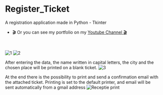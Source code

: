 # Register_Ticket
A registration application made in Python - Tkinter
- :clapper: Or you can see my portfolio on my <a href="https://www.youtube.com/channel/UCTVESVE0yPiwvg-VbrLGLuw/videos" target="_blank">Youtube Channel :clapper:</a></p>&nbsp;</div><br /><p></p>


![1](https://user-images.githubusercontent.com/96166795/156921588-6abe4ec4-dd44-4f6f-a7b4-0ccc5dcef702.jpg)
![2](https://user-images.githubusercontent.com/96166795/156921590-590220a5-95c6-418a-8d0b-093c5363db3a.jpg)

After entering the data, the name written in capital letters, the city and the chosen place will be printed on a blank ticket.
![3](https://user-images.githubusercontent.com/96166795/156921712-2ffdd73d-96eb-4e2c-8b59-bd17c8842851.jpg)

At the end there is the possibility to print and send a confirmation email with the attached ticket.
Printing is set to the default printer, and email will be sent automatically from a gmail address
![Receptie print](https://user-images.githubusercontent.com/96166795/156921737-ba02139b-8757-4778-afaa-589e51b99f32.png)
